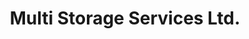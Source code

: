 ---
title: "Multi Storage Services Ltd."
url: /donabate/multi-storage-services-ltd/
shop: Mieten
---